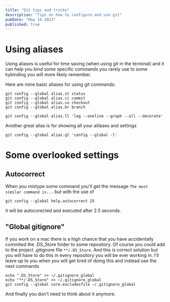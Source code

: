 ```yaml
---
title: "Git tips and tricks"
description: "Tips on how to configure and use git"
pubDate: "May 16 2023"
published: true
---
```


# Using aliases
Using aliases is useful for time saving (when using git in the terminal) and it can help you
bind some specific commands you rarely use to some kybinding you will more likely remember.

Here are mine basic aliases for using git commands:
```shell
git config --global alias.st status
git config --global alias.ci commit
git config --global alias.co checkout
git config --global alias.br branch

git config --global alias.ll 'log --oneline --graph --all --decorate'
```
Another great alias is for showing all your alilases and settings
```shell
git config --global alias.gl 'config --global -l'
```
# Some overlooked settings

## Autocorrect
When you mistype some command you'll get the message `The most similar command is...` but with the use of
```shell
git config --global help.autocorrect 25
```
it will be autocorected and executed after 2.5 seconds. 

## "Global gitignore"
If you work on a mac there is a high chance that you have accidentally commited the .DS_Store folder to some repository. Of course you could add to the project .gitignore file `**/.DS_Store`. And this is correct solution but you will have to do this in every repository you will be ever working in. I'll leave up to you when you will get tired of doing this and instead use the next commands
```shell
echo ".DS_Store" >> ~/.gitignore_global
echo "**/.DS_Store" >> ~/.gitignore_global
git config --global core.excludesfile ~/.gitignore_global
```
And finally you don't need to think about it anymore.

<!-- # Apps
tig tui -->